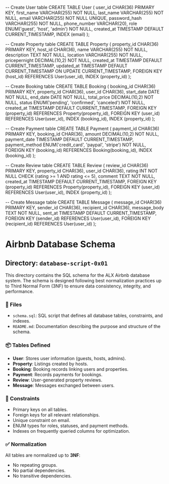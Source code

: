 -- Create User table
CREATE TABLE User (
    user_id CHAR(36) PRIMARY KEY,
    first_name VARCHAR(255) NOT NULL,
    last_name VARCHAR(255) NOT NULL,
    email VARCHAR(255) NOT NULL UNIQUE,
    password_hash VARCHAR(255) NOT NULL,
    phone_number VARCHAR(20),
    role ENUM('guest', 'host', 'admin') NOT NULL,
    created_at TIMESTAMP DEFAULT CURRENT_TIMESTAMP,
    INDEX (email)
);

-- Create Property table
CREATE TABLE Property (
    property_id CHAR(36) PRIMARY KEY,
    host_id CHAR(36),
    name VARCHAR(255) NOT NULL,
    description TEXT NOT NULL,
    location VARCHAR(255) NOT NULL,
    pricepernight DECIMAL(10,2) NOT NULL,
    created_at TIMESTAMP DEFAULT CURRENT_TIMESTAMP,
    updated_at TIMESTAMP DEFAULT CURRENT_TIMESTAMP ON UPDATE CURRENT_TIMESTAMP,
    FOREIGN KEY (host_id) REFERENCES User(user_id),
    INDEX (property_id)
);

-- Create Booking table
CREATE TABLE Booking (
    booking_id CHAR(36) PRIMARY KEY,
    property_id CHAR(36),
    user_id CHAR(36),
    start_date DATE NOT NULL,
    end_date DATE NOT NULL,
    total_price DECIMAL(10,2) NOT NULL,
    status ENUM('pending', 'confirmed', 'canceled') NOT NULL,
    created_at TIMESTAMP DEFAULT CURRENT_TIMESTAMP,
    FOREIGN KEY (property_id) REFERENCES Property(property_id),
    FOREIGN KEY (user_id) REFERENCES User(user_id),
    INDEX (booking_id),
    INDEX (property_id)
);

-- Create Payment table
CREATE TABLE Payment (
    payment_id CHAR(36) PRIMARY KEY,
    booking_id CHAR(36),
    amount DECIMAL(10,2) NOT NULL,
    payment_date TIMESTAMP DEFAULT CURRENT_TIMESTAMP,
    payment_method ENUM('credit_card', 'paypal', 'stripe') NOT NULL,
    FOREIGN KEY (booking_id) REFERENCES Booking(booking_id),
    INDEX (booking_id)
);

-- Create Review table
CREATE TABLE Review (
    review_id CHAR(36) PRIMARY KEY,
    property_id CHAR(36),
    user_id CHAR(36),
    rating INT NOT NULL CHECK (rating >= 1 AND rating <= 5),
    comment TEXT NOT NULL,
    created_at TIMESTAMP DEFAULT CURRENT_TIMESTAMP,
    FOREIGN KEY (property_id) REFERENCES Property(property_id),
    FOREIGN KEY (user_id) REFERENCES User(user_id),
    INDEX (property_id)
);

-- Create Message table
CREATE TABLE Message (
    message_id CHAR(36) PRIMARY KEY,
    sender_id CHAR(36),
    recipient_id CHAR(36),
    message_body TEXT NOT NULL,
    sent_at TIMESTAMP DEFAULT CURRENT_TIMESTAMP,
    FOREIGN KEY (sender_id) REFERENCES User(user_id),
    FOREIGN KEY (recipient_id) REFERENCES User(user_id)
);

# Airbnb Database Schema

## Directory: `database-script-0x01`

This directory contains the SQL schema for the ALX Airbnb database system. The schema is designed following best normalization practices up to Third Normal Form (3NF) to ensure data consistency, integrity, and performance.

### 📄 Files

- `schema.sql`: SQL script that defines all database tables, constraints, and indexes.
- `README.md`: Documentation describing the purpose and structure of the schema.

### 📦 Tables Defined

- **User**: Stores user information (guests, hosts, admins).
- **Property**: Listings created by hosts.
- **Booking**: Booking records linking users and properties.
- **Payment**: Records payments for bookings.
- **Review**: User-generated property reviews.
- **Message**: Messages exchanged between users.

### 🔐 Constraints

- Primary keys on all tables.
- Foreign keys for all relevant relationships.
- Unique constraint on email.
- ENUM types for roles, statuses, and payment methods.
- Indexes on frequently queried columns for optimization.

### ✅ Normalization

All tables are normalized up to **3NF**:
- No repeating groups.
- No partial dependencies.
- No transitive dependencies.
